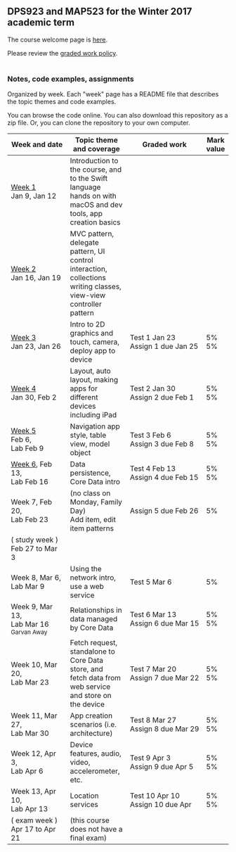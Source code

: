 ## DPS923 and MAP523 for the Winter 2017 academic term

The course welcome page is [here](welcome.md).  

Please review the [graded work policy](graded-work-policy.md).  
<br>

### Notes, code examples, assignments
Organized by week. Each "week" page has a README file that describes the topic themes and code examples.

You can browse the code online. You can also download this repository as a zip file. Or, you can clone the repository to your own computer.  

|Week&nbsp;and&nbsp;date|Topic theme and coverage|Graded work|Mark value|
|--------------------|------------------------|---------|----------|
| [Week 1](notes/week_01)<br>Jan 9, Jan 12 | Introduction to the course, and to the Swift language<br>hands on with macOS and dev tools, app creation basics |
| [Week 2](notes/week_02)<br>Jan 16, Jan 19 | MVC pattern, delegate pattern, UI control interaction, collections<br>writing classes, view-view controller pattern |	
| [Week 3](notes/week_03)<br>Jan 23, Jan 26 | Intro to 2D graphics and touch, camera, deploy app to device | Test 1 Jan 23<br>Assign&nbsp;1&nbsp;due&nbsp;Jan&nbsp;25 | 5%<br>5%
| [Week 4](notes/week_04)<br>Jan 30, Feb 2 | Layout, auto layout, making apps for different devices including iPad | Test 2 Jan 30<br>Assign&nbsp;2&nbsp;due&nbsp;Feb&nbsp;1 | 5%<br>5%
|  [Week 5](notes/week_05)<br>Feb 6, <br>Lab Feb 9|	Navigation app style, table view, model object| Test 3 Feb 6<br> Assign&nbsp;3&nbsp;due&nbsp;Feb&nbsp;8 | 5%<br>5%
| [Week 6](notes/week_06), Feb 13, <br>Lab Feb 16|	Data persistence, Core Data intro	| Test 4 Feb 13<br>Assign&nbsp;4&nbsp;due&nbsp;Feb&nbsp;15 | 5%<br>5%
| Week 7, Feb 20, <br>Lab Feb 23	|(no class on Monday, Family Day)<br>Add item, edit item patterns | Assign 5 due Feb 26 | 5%		
|( study week ) Feb 27 to Mar 3 |			
| Week 8, Mar 6, <br>Lab Mar 9|	Using the network intro, use a web service | Test 5 Mar 6| 5%
| Week 9, Mar 13, <br>Lab Mar 16<br><sub>Garvan Away<sub>|	Relationships in data managed by Core Data | Test 6 Mar 13<br>Assign&nbsp;6&nbsp;due&nbsp;Mar&nbsp;15 | 5%<br>5%
| Week 10, Mar 20, <br>Lab Mar 23|	Fetch request, standalone to Core Data store, and<br>fetch data from web service and store on the device | Test 7 Mar 20<br>Assign&nbsp;7&nbsp;due&nbsp;Mar&nbsp;22 | 5%<br>5%
| Week 11, Mar 27, <br>Lab Mar 30|	App creation scenarios (i.e. architecture) | Test 8 Mar 27<br>Assign&nbsp;8&nbsp;due&nbsp;Mar&nbsp;29 | 5%<br>5%	
| Week 12, Apr 3, <br>Lab Apr 6|	Device features, audio, video, accelerometer, etc. | Test 9 Apr 3<br>Assign&nbsp;9&nbsp;due&nbsp;Apr&nbsp;5 | 5%<br>5%	
| Week 13, Apr 10, <br>Lab Apr 13|	Location services | Test 10 Apr 10<br>Assign&nbsp;10&nbsp;due&nbsp;Apr&nbsp;| 5%<br>5%
| ( exam week ) Apr 17 to Apr 21|	(this course does not have a final exam)
